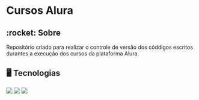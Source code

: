 <h1>Cursos Alura</h1>

<h2>	:rocket: Sobre</h2>
<p>Repositório criado para realizar o controle de versão dos códdigos escritos durantes a execução dos cursos da plataforma Alura.</p>

## :desktop_computer: Tecnologias
<div>
  <img src="https://img.shields.io/badge/HTML-239120?style=for-the-badge&logo=html5&logoColor=white">
  <img src="https://img.shields.io/badge/CSS-239120?&style=for-the-badge&logo=css3&logoColor=white">
  <img src="https://img.shields.io/badge/JavaScript-F7DF1E?style=for-the-badge&logo=javascript&logoColor=black">
</div>

